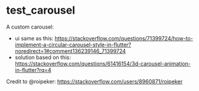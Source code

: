 # test_carousel

A custom carousel:
- ui same as this: https://stackoverflow.com/questions/71399724/how-to-implement-a-circular-carousel-style-in-flutter?noredirect=1#comment136239146_71399724
- solution based on this: https://stackoverflow.com/questions/61416154/3d-carousel-animation-in-flutter?rq=4

Credit to @roipeker: https://stackoverflow.com/users/8960871/roipeker
